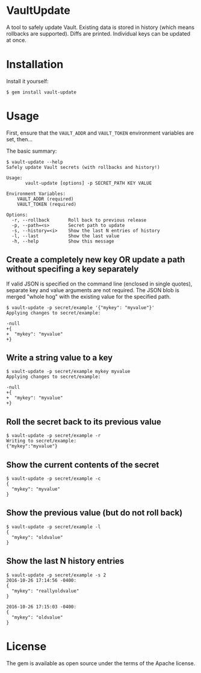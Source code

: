 # VaultUpdate

A tool to safely update Vault. Existing data is stored in history (which means rollbacks are supported). Diffs are printed. Individual keys can be updated at once.

# Installation

Install it yourself:

```
$ gem install vault-update
```

# Usage

First, ensure that the `VAULT_ADDR` and `VAULT_TOKEN` environment variables are set, then...

The basic summary:

```
$ vault-update --help
Safely update Vault secrets (with rollbacks and history!)

Usage:
       vault-update [options] -p SECRET_PATH KEY VALUE

Environment Variables:
    VAULT_ADDR (required)
    VAULT_TOKEN (required)

Options:
  -r, --rollback       Roll back to previous release
  -p, --path=<s>       Secret path to update
  -s, --history=<i>    Show the last N entries of history
  -l, --last           Show the last value
  -h, --help           Show this message
```

## Create a completely new key OR update a path without specifing a key separately

If valid JSON is specified on the command line (enclosed in single quotes), separate key and value arguments are not required. The JSON blob is merged "whole hog" with the existing value for the specified path.

```
$ vault-update -p secret/example '{"mykey": "myvalue"}'
Applying changes to secret/example:

-null
+{
+  "mykey": "myvalue"
+}
```

## Write a string value to a key

```
$ vault-update -p secret/example mykey myvalue
Applying changes to secret/example:

-null
+{
+  "mykey": "myvalue"
+}
```

## Roll the secret back to its previous value

```
$ vault-update -p secret/example -r
Writing to secret/example:
{"mykey":"myvalue"}
```


## Show the current contents of the secret

```
$ vault-update -p secret/example -c
{
  "mykey": "myvalue"
}
```

## Show the previous value (but do not roll back)

```
$ vault-update -p secret/example -l
{
  "mykey": "oldvalue"
}
```

## Show the last N history entries

```
$ vault-update -p secret/example -s 2
2016-10-26 17:14:56 -0400:
{
  "mykey": "reallyoldvalue"
}

2016-10-26 17:15:03 -0400:
{
  "mykey": "oldvalue"
}
```

# License

The gem is available as open source under the terms of the Apache license.
